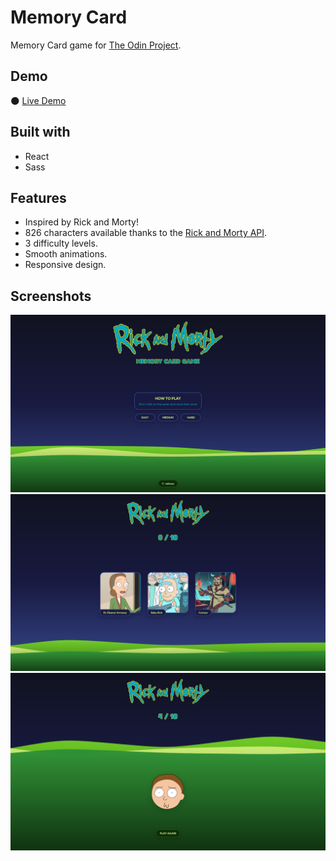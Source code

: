 # Memory Card
Memory Card game for [The Odin Project](https://www.theodinproject.com/).

## Demo
🌑 [Live Demo](https://nekusu.github.io/memory-card/)

## Built with
* React
* Sass

## Features
* Inspired by Rick and Morty!
* 826 characters available thanks to the [Rick and Morty API](https://rickandmortyapi.com/).
* 3 difficulty levels.
* Smooth animations.
* Responsive design.

## Screenshots
![](/screenshots/screenshot-0.png)
![](/screenshots/screenshot-1.png)
![](/screenshots/screenshot-2.png)
